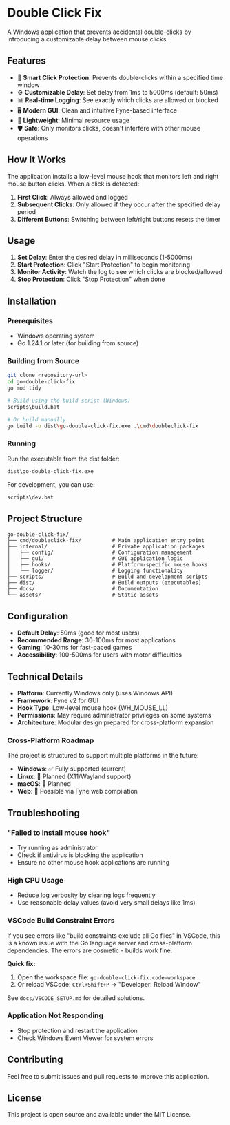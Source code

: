 # Double Click Fix

A Windows application that prevents accidental double-clicks by introducing a customizable delay between mouse clicks.

## Features

- 🎯 **Smart Click Protection**: Prevents double-clicks within a specified time window
- ⚙️ **Customizable Delay**: Set delay from 1ms to 5000ms (default: 50ms)
- 📊 **Real-time Logging**: See exactly which clicks are allowed or blocked
- 🖥️ **Modern GUI**: Clean and intuitive Fyne-based interface
- 🚀 **Lightweight**: Minimal resource usage
- 🛡️ **Safe**: Only monitors clicks, doesn't interfere with other mouse operations

## How It Works

The application installs a low-level mouse hook that monitors left and right mouse button clicks. When a click is detected:

1. **First Click**: Always allowed and logged
2. **Subsequent Clicks**: Only allowed if they occur after the specified delay period
3. **Different Buttons**: Switching between left/right buttons resets the timer

## Usage

1. **Set Delay**: Enter the desired delay in milliseconds (1-5000ms)
2. **Start Protection**: Click "Start Protection" to begin monitoring
3. **Monitor Activity**: Watch the log to see which clicks are blocked/allowed
4. **Stop Protection**: Click "Stop Protection" when done

## Installation

### Prerequisites

- Windows operating system
- Go 1.24.1 or later (for building from source)

### Building from Source

```bash
git clone <repository-url>
cd go-double-click-fix
go mod tidy

# Build using the build script (Windows)
scripts\build.bat

# Or build manually
go build -o dist\go-double-click-fix.exe .\cmd\doubleclick-fix
```

### Running

Run the executable from the dist folder:

```bash
dist\go-double-click-fix.exe
```

For development, you can use:

```bash
scripts\dev.bat
```

## Project Structure

```
go-double-click-fix/
├── cmd/doubleclick-fix/          # Main application entry point
├── internal/                     # Private application packages
│   ├── config/                   # Configuration management
│   ├── gui/                      # GUI application logic
│   ├── hooks/                    # Platform-specific mouse hooks
│   └── logger/                   # Logging functionality
├── scripts/                      # Build and development scripts
├── dist/                         # Build outputs (executables)
├── docs/                         # Documentation
└── assets/                       # Static assets
```

## Configuration

- **Default Delay**: 50ms (good for most users)
- **Recommended Range**: 30-100ms for most applications
- **Gaming**: 10-30ms for fast-paced games
- **Accessibility**: 100-500ms for users with motor difficulties

## Technical Details

- **Platform**: Currently Windows only (uses Windows API)
- **Framework**: Fyne v2 for GUI
- **Hook Type**: Low-level mouse hook (WH_MOUSE_LL)
- **Permissions**: May require administrator privileges on some systems
- **Architecture**: Modular design prepared for cross-platform expansion

### Cross-Platform Roadmap

The project is structured to support multiple platforms in the future:

- **Windows**: ✅ Fully supported (current)
- **Linux**: 🚧 Planned (X11/Wayland support)
- **macOS**: 🚧 Planned
- **Web**: 🚧 Possible via Fyne web compilation

## Troubleshooting

### "Failed to install mouse hook"

- Try running as administrator
- Check if antivirus is blocking the application
- Ensure no other mouse hook applications are running

### High CPU Usage

- Reduce log verbosity by clearing logs frequently
- Use reasonable delay values (avoid very small delays like 1ms)

### VSCode Build Constraint Errors

If you see errors like "build constraints exclude all Go files" in VSCode, this is a known issue with the Go language server and cross-platform dependencies. The errors are cosmetic - builds work fine.

**Quick fix:**

1. Open the workspace file: `go-double-click-fix.code-workspace`
2. Or reload VSCode: `Ctrl+Shift+P` → "Developer: Reload Window"

See `docs/VSCODE_SETUP.md` for detailed solutions.

### Application Not Responding

- Stop protection and restart the application
- Check Windows Event Viewer for system errors

## Contributing

Feel free to submit issues and pull requests to improve this application.

## License

This project is open source and available under the MIT License.
